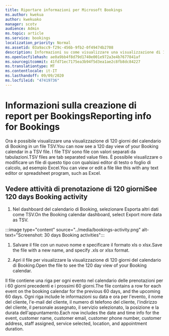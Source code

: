 ```yaml
---
title: Riportare informazioni per Microsoft Bookings
ms.author: kwekua
author: kwekuako
manager: scotv
audience: Admin
ms.topic: article
ms.service: bookings
localization_priority: Normal
ms.assetid: 03a9acc9-f29c-456b-9fb2-0f49474b2708
description: Informazioni su come visualizzare una visualizzazione di 120 giorni dell'attività di prenotazione
ms.openlocfilehash: ae0a9bb4f8d79d1740e001e972a3e4b7677841af
ms.sourcegitcommit: 41fd71ec7175ea3b94f5d3ea1ae2c8fb8dc84227
ms.translationtype: MT
ms.contentlocale: it-IT
ms.lasthandoff: 09/09/2020
ms.locfileid: "47419736"
---
```

# <a name="reporting-info-for-bookings"></a><span data-ttu-id="002d5-103">Informazioni sulla creazione di report per Bookings</span><span class="sxs-lookup"><span data-stu-id="002d5-103">Reporting info for Bookings</span></span>

<span data-ttu-id="002d5-104">Ora è possibile visualizzare una visualizzazione di 120 giorni del calendario di Booking in un file TSV.</span><span class="sxs-lookup"><span data-stu-id="002d5-104">You can now see a 120 day view of your Booking calendar in a TSV file.</span></span> <span data-ttu-id="002d5-105">I file TSV sono file con valori separati da tabulazioni.</span><span class="sxs-lookup"><span data-stu-id="002d5-105">TSV files are tab separated value files.</span></span> <span data-ttu-id="002d5-106">È possibile visualizzare o modificare un file di questo tipo con qualsiasi editor di testo o foglio di calcolo, ad esempio Excel.</span><span class="sxs-lookup"><span data-stu-id="002d5-106">You can view or edit a file like this with any text editor or spreadsheet program, such as Excel.</span></span>

## <a name="see-120-days-booking-activity"></a><span data-ttu-id="002d5-107">Vedere attività di prenotazione di 120 giorni</span><span class="sxs-lookup"><span data-stu-id="002d5-107">See 120 days Booking activity</span></span>

1. <span data-ttu-id="002d5-108">Nel dashboard del calendario di Booking, selezionare Esporta altri dati come TSV.</span><span class="sxs-lookup"><span data-stu-id="002d5-108">On the Booking calendar dashboard, select Export more data as TSV.</span></span>

:::image type="content" source="../media/bookings-activity.png" alt-text="Screenshot: 30 days Booking activities":::

1. <span data-ttu-id="002d5-110">Salvare il file con un nuovo nome e specificare il formato xls o xlsx.</span><span class="sxs-lookup"><span data-stu-id="002d5-110">Save the file with a new name, and specify .xls or xlsx format.</span></span>

1. <span data-ttu-id="002d5-111">Apri il file per visualizzare la visualizzazione di 120 giorni del calendario di Booking.</span><span class="sxs-lookup"><span data-stu-id="002d5-111">Open the file to see the 120 day view of your Booking calendar.</span></span>

<span data-ttu-id="002d5-112">Il file contiene una riga per ogni evento nel calendario delle prenotazioni per i 60 giorni precedenti e i prossimi 60 giorni.</span><span class="sxs-lookup"><span data-stu-id="002d5-112">The file contains a row for each event on the booking calendar for the previous 60 days, and the upcoming 60 days.</span></span> <span data-ttu-id="002d5-113">Ogni riga include le informazioni su data e ora per l'evento, il nome del cliente, l'e-mail del cliente, il numero di telefono del cliente, l'indirizzo del cliente, il personale assegnato, il servizio selezionato, la posizione e la durata dell'appuntamento.</span><span class="sxs-lookup"><span data-stu-id="002d5-113">Each row includes the date and time info for the event, customer name, customer email, customer phone number, customer address, staff assigned, service selected, location, and appointment duration.</span></span>